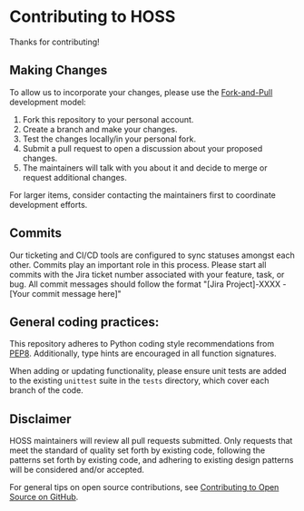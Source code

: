 # Contributing to HOSS

Thanks for contributing!

## Making Changes

To allow us to incorporate your changes, please use the
[Fork-and-Pull](https://docs.github.com/en/pull-requests/collaborating-with-pull-requests/getting-started/about-collaborative-development-models#fork-and-pull-model)
development model:

1. Fork this repository to your personal account.
2. Create a branch and make your changes.
3. Test the changes locally/in your personal fork.
4. Submit a pull request to open a discussion about your proposed changes.
5. The maintainers will talk with you about it and decide to merge or request
   additional changes.

For larger items, consider contacting the maintainers first to coordinate
development efforts.

## Commits

Our ticketing and CI/CD tools are configured to sync statuses amongst each
other. Commits play an important role in this process. Please start all commits
with the Jira ticket number associated with your feature, task, or bug. All
commit messages should follow the format
"[Jira Project]-XXXX - [Your commit message here]"

## General coding practices:

This repository adheres to Python coding style recommendations from
[PEP8](https://peps.python.org/pep-0008/). Additionally, type hints are
encouraged in all function signatures.

When adding or updating functionality, please ensure unit tests are added to
the existing `unittest` suite in the `tests` directory, which cover each branch
of the code.

## Disclaimer

HOSS maintainers will review all pull requests submitted. Only requests that
meet the standard of quality set forth by existing code, following the patterns
set forth by existing code, and adhering to existing design patterns will be
considered and/or accepted.

For general tips on open source contributions, see
[Contributing to Open Source on GitHub](https://guides.github.com/activities/contributing-to-open-source/).
